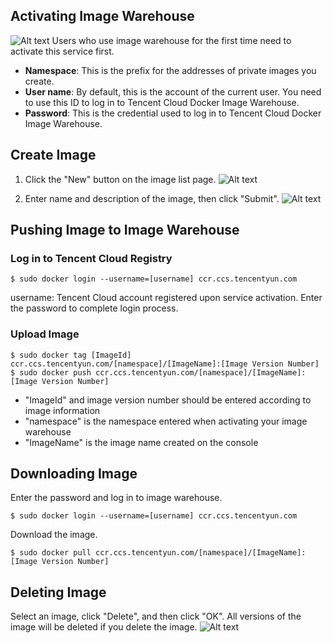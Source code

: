 ## Activating Image Warehouse
![Alt text](https://mc.qcloudimg.com/static/img/b0ce4b921b60f4f79fec6be455e16f4f/Image+005.png)
Users who use image warehouse for the first time need to activate this service first.

- **Namespace**: This is the prefix for the addresses of private images you create.
- **User name**: By default, this is the account of the current user. You need to use this ID to log in to Tencent Cloud Docker Image Warehouse.
- **Password**: This is the credential used to log in to Tencent Cloud Docker Image Warehouse.

## Create Image
1. Click the "New" button on the image list page.
![Alt text](https://mc.qcloudimg.com/static/img/73e7951509c8bef8f7eaf703af6cb8df/Image+001.png)

2. Enter name and description of the image, then click "Submit".
![Alt text](https://mc.qcloudimg.com/static/img/026b93deb76bfaeff5a27d24878529a2/Image+003.png)

## Pushing Image to Image Warehouse
### Log in to Tencent Cloud Registry

```
$ sudo docker login --username=[username] ccr.ccs.tencentyun.com
```
username: Tencent Cloud account registered upon service activation. Enter the password to complete login process.
### Upload Image
```
$ sudo docker tag [ImageId] ccr.ccs.tencentyun.com/[namespace]/[ImageName]:[Image Version Number]
$ sudo docker push ccr.ccs.tencentyun.com/[namespace]/[ImageName]:[Image Version Number]
```

- "ImageId" and image version number should be entered according to image information
- "namespace" is the namespace entered when activating your image warehouse
- "ImageName" is the image name created on the console


## Downloading Image
Enter the password and log in to image warehouse.
```
$ sudo docker login --username=[username] ccr.ccs.tencentyun.com
```

Download the image.
```
$ sudo docker pull ccr.ccs.tencentyun.com/[namespace]/[ImageName]:[Image Version Number]
```

## Deleting Image
Select an image, click "Delete", and then click "OK". All versions of the image will be deleted if you delete the image.
![Alt text](https://mc.qcloudimg.com/static/img/7bc3adadf35e8d452a380c613abb264e/Image+050.png)

